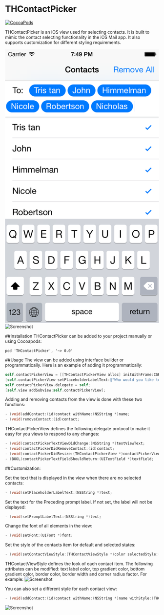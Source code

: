 THContactPicker
===============
[![CocoaPods](https://img.shields.io/cocoapods/v/THContactPicker.svg)](https://github.com/tristanhimmelman/THContactPicker)

THContactPicker is an iOS view used for selecting contacts. It is built to mimic the contact selecting functionality in the iOS Mail app. It also supports customization for different styling requirements. 

![Screenshot](https://raw.githubusercontent.com/tristanhimmelman/THContactPicker/master/screenshot.png)
![Screenshot](https://raw.githubusercontent.com/tristanhimmelman/THContactPicker/master/example.gif)

##Installation
THContactPicker can be added to your project manually or using Cocoapods:
```
pod 'THContactPicker', '~> 0.0'
```

##Usage
The view can be added using interface builder or programmatically. Here is an example of adding it programmatically:
```objective-c
self.contactPickerView = [[THContactPickerView alloc] initWithFrame:CGRectMake(0, 0, self.view.frame.size.width, 100)];
[self.contactPickerView setPlaceholderLabelText:@"Who would you like to message?"];
self.contactPickerView.delegate = self;
[self.view addSubview:self.contactPickerView];
```

Adding and removing contacts from the view is done with these two functions:
```objective-c
- (void)addContact:(id)contact withName:(NSString *)name;
- (void)removeContact:(id)contact;
```

THContactPickerView defines the following delegate protocol to make it easy for you views to respond to any changes:
```objective-c
- (void)contactPickerTextViewDidChange:(NSString *)textViewText;
- (void)contactPickerDidRemoveContact:(id)contact;
- (void)contactPickerDidResize:(THContactPickerView *)contactPickerView;
- (BOOL)contactPickerTextFieldShouldReturn:(UITextField *)textField;
```

##Customization:

Set the text that is displayed in the view when there are no selected contacts:
```objective-c
- (void)setPlaceholderLabelText:(NSString *)text;
```

Set the text for the Preceding prompt label. If not set, the label will not be displayed:
```objective-c
- (void)setPromptLabelText:(NSString *)text;	
```

Change the font of all elements in the view:
```objective-c
- (void)setFont:(UIFont *)font;
```

Set the style of the contacts item for default and selected states:
```objective-c
- (void)setContactViewStyle:(THContactViewStyle *)color selectedStyle:(THContactViewStyle *)selectedColor;
```
THContactViewStyle defines the look of each contact item. The following attributes can be modified: text label color, top gradient color, bottom gradient color, border color, border width and corner radius factor. For example:
![Screenshot](https://raw.githubusercontent.com/tristanhimmelman/THContactPicker/master/bubbleStyle.png)

You can also set a different style for each contact view:
```objective-c
- (void)addContact:(id)contact withName:(NSString *)name withStyle:(THContactViewStyle *)bubbleStyle andSelectedStyle:(THContactViewStyle *)selectedStyle;
```
![Screenshot](https://raw.githubusercontent.com/tristanhimmelman/THContactPicker/master/screenshot2.png)



